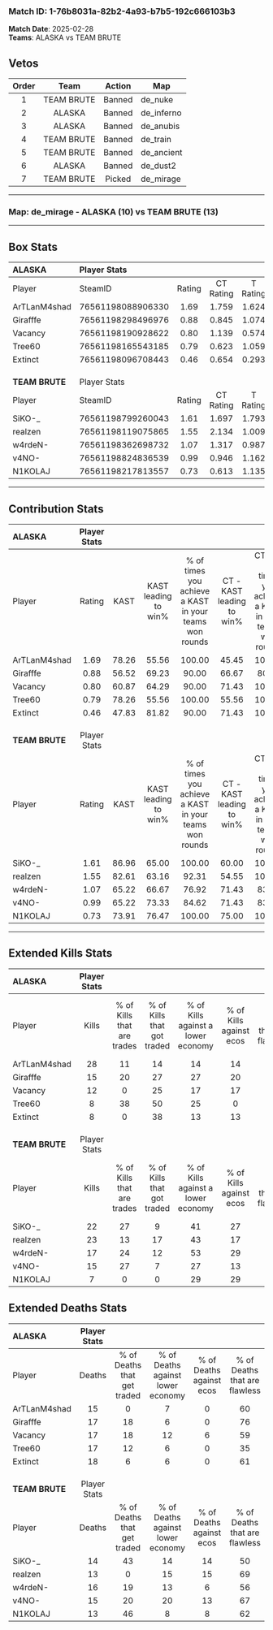 ### Match ID: 1-76b8031a-82b2-4a93-b7b5-192c666103b3  
**Match Date**: 2025-02-28  
**Teams**: ALASKA vs TEAM BRUTE  

## Vetos  

| Order | Team | Action | Map |
| :---: | :--: | :----: | --- |
| 1 | TEAM BRUTE | Banned | de_nuke |
| 2 | ALASKA | Banned | de_inferno |
| 3 | ALASKA | Banned | de_anubis |
| 4 | TEAM BRUTE | Banned | de_train |
| 5 | TEAM BRUTE | Banned | de_ancient |
| 6 | ALASKA | Banned | de_dust2 |
| 7 | TEAM BRUTE | Picked | de_mirage |

---  

### **Map**: de_mirage - ALASKA (10) vs TEAM BRUTE (13)  
---  

## Box Stats  

| **ALASKA**     | Player Stats      |        |           |          |       |       |       |         |        |      |     |
| :- | :- | :-: | :-: | :-: | :-: | :-: | :-: | :-: | :-: | :-: | :-: |
| Player         | SteamID           | Rating | CT Rating | T Rating | KAST  |  ADR  | Kills | Assists | Deaths | K/D  | HS% |
| ArTLanM4shad   | 76561198088906330 |  1.69  |   1.759   |  1.624   | 78.26 | 104.6 |  28   |    3    |   15   | 1.87 | 17  |
| Girafffe       | 76561198298496976 |  0.88  |   0.845   |  1.074   | 56.52 | 66.4  |  15   |    6    |   17   | 0.88 | 66  |
| Vacancy        | 76561198190928622 |  0.80  |   1.139   |  0.574   | 60.87 | 65.8  |  12   |    6    |   17   | 0.71 | 41  |
| Tree60         | 76561198165543185 |  0.79  |   0.623   |  1.059   | 78.26 | 61.9  |   8   |   11    |   17   | 0.47 | 62  |
| Extinct        | 76561198096708443 |  0.46  |   0.654   |  0.293   | 47.83 | 47.0  |   8   |    3    |   18   | 0.44 | 50  |
|                |                   |        |           |          |       |       |       |         |        |      |     |
|                |                   |        |           |          |       |       |       |         |        |      |     |
|                |                   |        |           |          |       |       |       |         |        |      |     |
| **TEAM BRUTE** | Player Stats      |        |           |          |       |       |       |         |        |      |     |
| Player         | SteamID           | Rating | CT Rating | T Rating | KAST  |  ADR  | Kills | Assists | Deaths | K/D  | HS% |
| SiKO-_         | 76561198799260043 |  1.61  |   1.697   |  1.793   | 86.96 | 115.4 |  22   |    9    |   14   | 1.57 | 68  |
| realzen        | 76561198119075865 |  1.55  |   2.134   |  1.009   | 82.61 | 96.6  |  23   |    2    |   13   | 1.77 | 39  |
| w4rdeN-        | 76561198362698732 |  1.07  |   1.317   |  0.987   | 65.22 | 78.4  |  17   |    4    |   16   | 1.06 | 64  |
| v4NO-          | 76561198824836539 |  0.99  |   0.946   |  1.162   | 65.22 | 63.5  |  15   |    7    |   15   | 1.00 | 26  |
| N1KOLAJ        | 76561198217813557 |  0.73  |   0.613   |  1.135   | 73.91 | 43.2  |   7   |    7    |   13   | 0.54 | 42  |
---  

## Contribution Stats  

| **ALASKA**     | Player Stats |       |                      |                                                        |                           |                                                             |                          |                                                            |
| :- | :-: | :-: | :-: | :-: | :-: | :-: | :-: | :-: |
| Player         |    Rating    | KAST  | KAST leading to win% | % of times you achieve a KAST in your teams won rounds | CT - KAST leading to win% | CT - % of times you achieve a KAST in your teams won rounds | T - KAST leading to win% | T - % of times you achieve a KAST in your teams won rounds |
| ArTLanM4shad   |     1.69     | 78.26 |        55.56         |                         100.00                         |           45.45           |                           100.00                            |          71.43           |                           100.00                           |
| Girafffe       |     0.88     | 56.52 |        69.23         |                         90.00                          |           66.67           |                            80.00                            |          71.43           |                           100.00                           |
| Vacancy        |     0.80     | 60.87 |        64.29         |                         90.00                          |           71.43           |                           100.00                            |          57.14           |                           80.00                            |
| Tree60         |     0.79     | 78.26 |        55.56         |                         100.00                         |           55.56           |                           100.00                            |          55.56           |                           100.00                           |
| Extinct        |     0.46     | 47.83 |        81.82         |                         90.00                          |           71.43           |                           100.00                            |          100.00          |                           80.00                            |
|                |              |       |                      |                                                        |                           |                                                             |                          |                                                            |
|                |              |       |                      |                                                        |                           |                                                             |                          |                                                            |
|                |              |       |                      |                                                        |                           |                                                             |                          |                                                            |
| **TEAM BRUTE** | Player Stats |       |                      |                                                        |                           |                                                             |                          |                                                            |
| Player         |    Rating    | KAST  | KAST leading to win% | % of times you achieve a KAST in your teams won rounds | CT - KAST leading to win% | CT - % of times you achieve a KAST in your teams won rounds | T - KAST leading to win% | T - % of times you achieve a KAST in your teams won rounds |
| SiKO-_         |     1.61     | 86.96 |        65.00         |                         100.00                         |           60.00           |                           100.00                            |          70.00           |                           100.00                           |
| realzen        |     1.55     | 82.61 |        63.16         |                         92.31                          |           54.55           |                           100.00                            |          75.00           |                           85.71                            |
| w4rdeN-        |     1.07     | 65.22 |        66.67         |                         76.92                          |           71.43           |                            83.33                            |          62.50           |                           71.43                            |
| v4NO-          |     0.99     | 65.22 |        73.33         |                         84.62                          |           71.43           |                            83.33                            |          75.00           |                           85.71                            |
| N1KOLAJ        |     0.73     | 73.91 |        76.47         |                         100.00                         |           75.00           |                           100.00                            |          77.78           |                           100.00                           |
---  

## Extended Kills Stats  

| **ALASKA**     | Player Stats |                            |                            |                                    |                         |                              |                                 |                                       |                    |           |
| :- | :-: | :-: | :-: | :-: | :-: | :-: | :-: | :-: | :-: | :-: |
| Player         |    Kills     | % of Kills that are trades | % of Kills that got traded | % of Kills against a lower economy | % of Kills against ecos | % of Kills that are flawless | % of Kills that are close duels | % of Kills that are assisted by flash | Pistol Round Kills | AWP Kills |
| ArTLanM4shad   |      28      |             11             |             14             |                 14                 |           14            |              64              |                4                |                   0                   |         9          |     1     |
| Girafffe       |      15      |             20             |             27             |                 27                 |           20            |              60              |                7                |                   0                   |         0          |     2     |
| Vacancy        |      12      |             0              |             25             |                 17                 |           17            |              58              |                8                |                  17                   |         0          |     0     |
| Tree60         |      8       |             38             |             50             |                 25                 |            0            |              50              |                0                |                   0                   |         0          |     2     |
| Extinct        |      8       |             0              |             38             |                 13                 |           13            |              63              |                0                |                  25                   |         1          |     1     |
|                |              |                            |                            |                                    |                         |                              |                                 |                                       |                    |           |
|                |              |                            |                            |                                    |                         |                              |                                 |                                       |                    |           |
|                |              |                            |                            |                                    |                         |                              |                                 |                                       |                    |           |
| **TEAM BRUTE** | Player Stats |                            |                            |                                    |                         |                              |                                 |                                       |                    |           |
| Player         |    Kills     | % of Kills that are trades | % of Kills that got traded | % of Kills against a lower economy | % of Kills against ecos | % of Kills that are flawless | % of Kills that are close duels | % of Kills that are assisted by flash | Pistol Round Kills | AWP Kills |
| SiKO-_         |      22      |             27             |             9              |                 41                 |           27            |              59              |                0                |                   5                   |         0          |     2     |
| realzen        |      23      |             13             |             17             |                 43                 |           17            |              65              |                4                |                   4                   |         0          |     3     |
| w4rdeN-        |      17      |             24             |             12             |                 53                 |           29            |              47              |               12                |                   6                   |         0          |     0     |
| v4NO-          |      15      |             27             |             7              |                 27                 |           13            |              67              |                0                |                   0                   |         3          |     2     |
| N1KOLAJ        |      7       |             0              |             0              |                 29                 |           29            |              43              |               29                |                   0                   |         0          |     0     |
## Extended Deaths Stats  

| **ALASKA**     | Player Stats |                             |                                   |                          |                               |                            |                           |               |
| :- | :-: | :-: | :-: | :-: | :-: | :-: | :-: | :-: |
| Player         |    Deaths    | % of Deaths that get traded | % of Deaths against lower economy | % of Deaths against ecos | % of Deaths that are flawless | % of Deaths that are close | % of Deaths while blinded | Deaths to AWP |
| ArTLanM4shad   |      15      |              0              |                 7                 |            0             |              60               |             0              |             0             |       1       |
| Girafffe       |      17      |             18              |                 6                 |            0             |              76               |             0              |             6             |       0       |
| Vacancy        |      17      |             18              |                12                 |            6             |              59               |             0              |             6             |       1       |
| Tree60         |      17      |             12              |                 6                 |            0             |              35               |             12             |             0             |       1       |
| Extinct        |      18      |              6              |                 6                 |            0             |              61               |             17             |             6             |       0       |
|                |              |                             |                                   |                          |                               |                            |                           |               |
|                |              |                             |                                   |                          |                               |                            |                           |               |
|                |              |                             |                                   |                          |                               |                            |                           |               |
| **TEAM BRUTE** | Player Stats |                             |                                   |                          |                               |                            |                           |               |
| Player         |    Deaths    | % of Deaths that get traded | % of Deaths against lower economy | % of Deaths against ecos | % of Deaths that are flawless | % of Deaths that are close | % of Deaths while blinded | Deaths to AWP |
| SiKO-_         |      14      |             43              |                14                 |            14            |              50               |             7              |             7             |       2       |
| realzen        |      13      |              0              |                15                 |            15            |              69               |             0              |             8             |       4       |
| w4rdeN-        |      16      |             19              |                13                 |            6             |              56               |             6              |             0             |       2       |
| v4NO-          |      15      |             20              |                20                 |            13            |              67               |             7              |             7             |       1       |
| N1KOLAJ        |      13      |             46              |                 8                 |            8             |              62               |             0              |             8             |       1       |
